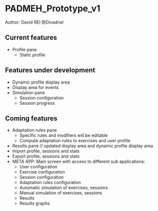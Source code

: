 # PADMEH_Prototype_v1
Author: David REI @Divadriel

## Current features
* Profile pane
  * Static profile
  
## Features under development
* Dynamic profile display area
* Display area for events
* Simulation pane
  * Session configuration
  * Session progress

## Coming features
* Adaptation rules pane
  * Specific rules and modifiers will be editable
  * Compute adaptation rules to exercises and user profile
* Results pane // updated display area and dynamic profile display area
* Import profile, sessions and stats
* Export profile, sessions and stats
* META APP: Main screen with access to different sub applications:
  * User configuration
  * Exercise configuration
  * Session configuration
  * Adaptation rules configuration
  * Automatic simulation of exercises, sessions
  * Manual simulation of exercises, sessions
  * Results
  * Results graphs
  
